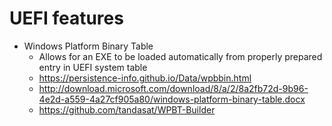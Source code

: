# UEFI features
- Windows Platform Binary Table
  - Allows for an EXE to be loaded automatically from properly prepared entry in UEFI system table
  - https://persistence-info.github.io/Data/wpbbin.html
  - http://download.microsoft.com/download/8/a/2/8a2fb72d-9b96-4e2d-a559-4a27cf905a80/windows-platform-binary-table.docx
  - https://github.com/tandasat/WPBT-Builder
